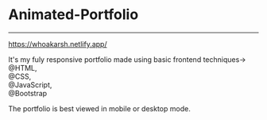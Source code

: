 # Animated-Portfolio
<hr>  

https://whoakarsh.netlify.app/

It's my fuly responsive portfolio made using basic frontend techniques-><br>
@HTML,<br>
@CSS,<br>
@JavaScript,<br>
@Bootstrap <br>  

The portfolio is best viewed in mobile or desktop mode.
